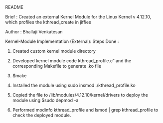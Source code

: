 README 

Brief : Created an external Kernel Module for the Linux Kernel v 4.12.10, which profiles the kthread_create in jiffies
        
Author : Bhallaji Venkatesan  

Kernel-Module Implementation (External): 
Steps Done :
1. Created custom kernel module directory 

2. Developed kernel module code kthread_profile.c” and the corresponding Makefile to generate .ko file

3. $make
 
4. Installed the module using sudo insmod ./kthread_profile.ko 

5. Copied the file to /lib/modules/4.12.10/kernel/drivers to deploy the module using $sudo depmod -a 

6. Performed modinfo kthread_profile and lsmod | grep kthread_profile to check the deployed module.
